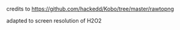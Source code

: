 credits to https://github.com/hackedd/Kobo/tree/master/rawtopng

adapted to screen resolution of H2O2
